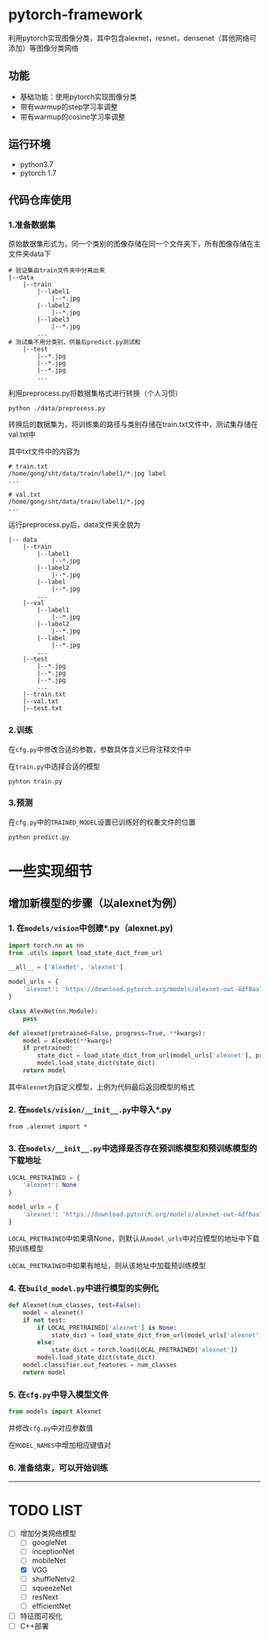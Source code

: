 # pytorch-framework
利用pytorch实现图像分类，其中包含alexnet，resnet，densenet（其他网络可添加）等图像分类网络

## 功能
* 基础功能：使用pytorch实现图像分类
* 带有warmup的step学习率调整
* 带有warmup的cosine学习率调整

## 运行环境
* python3.7
* pytorch 1.7

## 代码仓库使用

### 1.准备数据集
原始数据集形式为，同一个类别的图像存储在同一个文件夹下，所有图像存储在主文件夹data下

```text
# 验证集由train文件夹中分离出来
|--data
    |--train
        |--label1
            |--*.jpg
        |--label2
            |--*.jpg
        |--label3
            |--*.jpg
        ...
# 测试集不用分类别，供最后predict.py测试和
    |--test
        |--*.jpg
        |--*.jpg
        |--*.jpg
        ...
```
利用preprocess.py将数据集格式进行转换（个人习惯）
```shell
python ./data/preprocess.py
```
转换后的数据集为，将训练集的路径与类别存储在train.txt文件中，测试集存储在val.txt中

其中txt文件中的内容为
```text
# train.txt
/home/gong/sht/data/train/label1/*.jpg label
...

# val.txt
/home/gong/sht/data/train/label1/*.jpg
...
```

运行preprocess.py后，data文件夹全貌为
```text
|-- data
    |--train
        |--label1
            |--*.jpg
        |--label2
            |--*.jpg
        |--label    
            |--*.jpg
        ...
    |--val
        |--label1
            |--*.jpg
        |--label2
            |--*.jpg
        |--label    
            |--*.jpg
        ...
    |--test
        |--*.jpg
        |--*.jpg
        |--*.jpg
        ...
    |--train.txt
    |--val.txt
    |--test.txt
```

### 2.训练
在`cfg.py`中修改合适的参数，参数具体含义已将注释文件中

在`train.py`中选择合适的模型

```shell
pyhton train.py
```

### 3.预测
在`cfg.py`中的`TRAINED_MODEL`设置已训练好的权重文件的位置

```shell
python predict.py
```

# 一些实现细节
## 增加新模型的步骤（以alexnet为例）
### 1. 在`models/vision`中创建*.py（alexnet.py)
```python
import torch.nn as nn
from .utils import load_state_dict_from_url

__all__ = ['AlexNet', 'alexnet']

model_urls = {
    'alexnet': 'https://download.pytorch.org/models/alexnet-owt-4df8aa71.pth',
}

class AlexNet(nn.Module):
    pass

def alexnet(pretrained=False, progress=True, **kwargs):
    model = AlexNet(**kwargs)
    if pretrained:
        state_dict = load_state_dict_from_url(model_urls['alexnet'], progress=progress)
        model.load_state_dict(state_dict)
    return model
```
其中`Alexnet`为自定义模型，上例为代码最后返回模型的格式
### 2. 在`models/vision/__init__.py`中导入*.py
```
from .alexnet import *
```
### 3. 在`models/__init__.py`中选择是否存在预训练模型和预训练模型的下载地址
```python
LOCAL_PRETRAINED = {
    'alexnet': None
}

model_urls = {
    'alexnet': 'https://download.pytorch.org/models/alexnet-owt-4df8aa71.pth'
}
```
`LOCAL_PRETRAINED`中如果填None，则默认从`model_urls`中对应模型的地址中下载预训练模型

`LOCAL_PRETRAINED`中如果有地址，则从该地址中加载预训练模型
### 4. 在`build_model.py`中进行模型的实例化
```python
def Alexnet(num_classes, test=False):
    model = alexnet()
    if not test:
        if LOCAL_PRETRAINED['alexnet'] is None:
            state_dict = load_state_dict_from_url(model_urls['alexnet'], progress=True)
        else:
            state_dict = torch.load(LOCAL_PRETRAINED['alexnet'])
        model.load_state_dict(state_dict)
    model.classifier.out_features = num_classes
    return model
```
### 5. 在`cfg.py`中导入模型文件
```python
from models import Alexnet
```
并修改`cfg.py`中对应参数值

在`MODEL_NAMES`中增加相应键值对
### 6. 准备结束，可以开始训练

---

# TODO LIST
-[ ] 增加分类网络模型
    -[ ] googleNet
    -[ ] inceptionNet
    -[ ] mobileNet
    -[x] VGG
    -[ ] shuffleNetv2
    -[ ] squeezeNet
    -[ ] resNext
    -[ ] efficientNet
    
-[ ] 特征图可视化
-[ ] C++部署